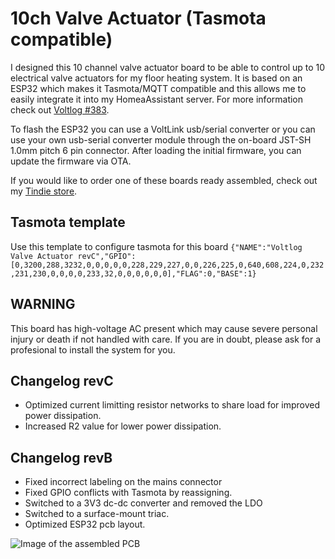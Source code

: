 # 10ch Valve Actuator (Tasmota compatible)
I designed this 10 channel valve actuator board to be able to control up to 10 electrical valve actuators for my floor heating system. It is based on an ESP32 which makes it Tasmota/MQTT compatible and this allows me to easily integrate it into my HomeaAssistant server. For more information check out [Voltlog #383](https://youtu.be/kZS3ggG0QJI).

To flash the ESP32 you can use a VoltLink usb/serial converter or you can use your own usb-serial converter module through the on-board JST-SH 1.0mm pitch 6 pin connector. After loading the initial firmware, you can update the firmware via OTA. 

If you would like to order one of these boards ready assembled, check out my [Tindie store](https://www.tindie.com/products/voltlog/tasmota-esp32-floor-heating-valve-controller/).

## Tasmota template
Use this template to configure tasmota for this board `{"NAME":"Voltlog Valve Actuator revC","GPIO":[0,3200,288,3232,0,0,0,0,0,228,229,227,0,0,226,225,0,640,608,224,0,232,231,230,0,0,0,0,233,32,0,0,0,0,0,0],"FLAG":0,"BASE":1}`

## WARNING
This board has high-voltage AC present which may cause severe personal injury or death if not handled with care. If you are in doubt, please ask for a profesional to install the system for you.

## Changelog revC
- Optimized current limitting resistor networks to share load for improved power dissipation.
- Increased R2 value for lower power dissipation.
## Changelog revB
- Fixed incorrect labeling on the mains connector
- Fixed GPIO conflicts with Tasmota by reassigning.
- Switched to a 3V3 dc-dc converter and removed the LDO
- Switched to a surface-mount triac.
- Optimized ESP32 pcb layout.


![Image of the assembled PCB](https://www.voltlog.com/pub/controller-features-revC.jpg)
